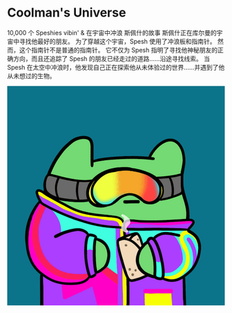 # Coolman's Universe

10,000 个 Speshies vibin' & 在宇宙中冲浪
斯佩什的故事
斯佩什正在库尔曼的宇宙中寻找他最好的朋友。 为了穿越这个宇宙，Spesh 使用了冲浪板和指南针。 然而，这个指南针不是普通的指南针。 它不仅为 Spesh 指明了寻找他神秘朋友的正确方向，而且还追踪了 Spesh 的朋友已经走过的道路……沿途寻找线索。 当 Spesh 在太空中冲浪时，他发现自己正在探索他从未体验过的世界......并遇到了他从未想过的生物。

![nft](1.png)
